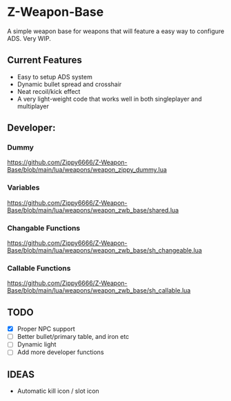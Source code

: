# Z-Weapon-Base
A simple weapon base for weapons that will feature a easy way to configure ADS. Very WIP.

## Current Features
- Easy to setup ADS system
- Dynamic bullet spread and crosshair
- Neat recoil/kick effect
- A very light-weight code that works well in both singleplayer and multiplayer

## Developer:
### Dummy
https://github.com/Zippy6666/Z-Weapon-Base/blob/main/lua/weapons/weapon_zippy_dummy.lua

### Variables
https://github.com/Zippy6666/Z-Weapon-Base/blob/main/lua/weapons/weapon_zwb_base/shared.lua

### Changable Functions
https://github.com/Zippy6666/Z-Weapon-Base/blob/main/lua/weapons/weapon_zwb_base/sh_changeable.lua

### Callable Functions
https://github.com/Zippy6666/Z-Weapon-Base/blob/main/lua/weapons/weapon_zwb_base/sh_callable.lua

## TODO
- [x] Proper NPC support
- [ ] Better bullet/primary table, and iron etc
- [ ] Dynamic light
- [ ] Add more developer functions

## IDEAS
- Automatic kill icon / slot icon
